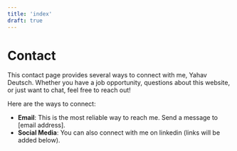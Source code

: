 ```yaml
---
title: 'index'
draft: true
---
```

# Contact

This contact page provides several ways to connect with me, Yahav Deutsch. Whether you have a job opportunity, questions about this website, or just want to chat, feel free to reach out!

Here are the ways to connect:

- **Email**: This is the most reliable way to reach me. Send a message to [email address].
- **Social Media**: You can also connect with me on linkedin (links will be added below).